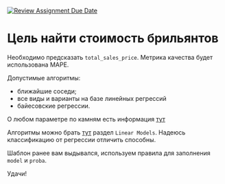 [![Review Assignment Due Date](https://classroom.github.com/assets/deadline-readme-button-24ddc0f5d75046c5622901739e7c5dd533143b0c8e959d652212380cedb1ea36.svg)](https://classroom.github.com/a/PSdQa08y)
# Цель найти стоимость брильянтов

Необходимо предсказать `total_sales_price`. Метрика качества будет использована MAPE.

Допустимые алгоритмы:
- ближайшие соседи;
- все виды и варианты на базе линейных регрессий
- байесовские регрессии.

О любом параметре по камням есть информация [тут](https://4cs.gia.edu/en-us/diamond-cut/)

Алгоритмы можно брать [тут](https://scikit-learn.org/stable/modules/classes.html#module-sklearn.linear_model) раздел `Linear Models`. Надеюсь классификацию от регрессии отличить способны.

Шаблон ранее вам выдывался, используем правила для заполнения `model` и `proba`.

Удачи!
